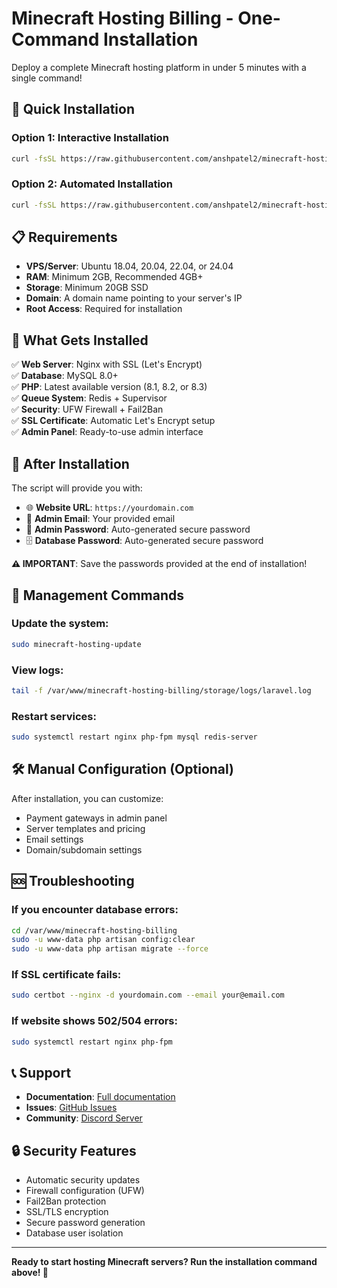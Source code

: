 # Minecraft Hosting Billing - One-Command Installation

Deploy a complete Minecraft hosting platform in under 5 minutes with a single command!

## 🚀 Quick Installation

### Option 1: Interactive Installation
```bash
curl -fsSL https://raw.githubusercontent.com/anshpatel2/minecraft-hosting-billing/main/install.sh | sudo bash
```

### Option 2: Automated Installation
```bash
curl -fsSL https://raw.githubusercontent.com/anshpatel2/minecraft-hosting-billing/main/install.sh | sudo bash -s -- yourdomain.com your@email.com
```

## 📋 Requirements

- **VPS/Server**: Ubuntu 18.04, 20.04, 22.04, or 24.04
- **RAM**: Minimum 2GB, Recommended 4GB+
- **Storage**: Minimum 20GB SSD
- **Domain**: A domain name pointing to your server's IP
- **Root Access**: Required for installation

## 🔧 What Gets Installed

✅ **Web Server**: Nginx with SSL (Let's Encrypt)  
✅ **Database**: MySQL 8.0+  
✅ **PHP**: Latest available version (8.1, 8.2, or 8.3)  
✅ **Queue System**: Redis + Supervisor  
✅ **Security**: UFW Firewall + Fail2Ban  
✅ **SSL Certificate**: Automatic Let's Encrypt setup  
✅ **Admin Panel**: Ready-to-use admin interface  

## 📝 After Installation

The script will provide you with:
- 🌐 **Website URL**: `https://yourdomain.com`
- 📧 **Admin Email**: Your provided email
- 🔑 **Admin Password**: Auto-generated secure password
- 🗄️ **Database Password**: Auto-generated secure password

**⚠️ IMPORTANT**: Save the passwords provided at the end of installation!

## 🔄 Management Commands

### Update the system:
```bash
sudo minecraft-hosting-update
```

### View logs:
```bash
tail -f /var/www/minecraft-hosting-billing/storage/logs/laravel.log
```

### Restart services:
```bash
sudo systemctl restart nginx php-fpm mysql redis-server
```

## 🛠️ Manual Configuration (Optional)

After installation, you can customize:
- Payment gateways in admin panel
- Server templates and pricing
- Email settings
- Domain/subdomain settings

## 🆘 Troubleshooting

### If you encounter database errors:
```bash
cd /var/www/minecraft-hosting-billing
sudo -u www-data php artisan config:clear
sudo -u www-data php artisan migrate --force
```

### If SSL certificate fails:
```bash
sudo certbot --nginx -d yourdomain.com --email your@email.com
```

### If website shows 502/504 errors:
```bash
sudo systemctl restart nginx php-fpm
```

## 📞 Support

- **Documentation**: [Full documentation](https://github.com/anshpatel2/minecraft-hosting-billing/wiki)
- **Issues**: [GitHub Issues](https://github.com/anshpatel2/minecraft-hosting-billing/issues)
- **Community**: [Discord Server](https://discord.gg/minecraft-hosting)

## 🔒 Security Features

- Automatic security updates
- Firewall configuration (UFW)
- Fail2Ban protection
- SSL/TLS encryption
- Secure password generation
- Database user isolation

---

**Ready to start hosting Minecraft servers? Run the installation command above! 🚀**
